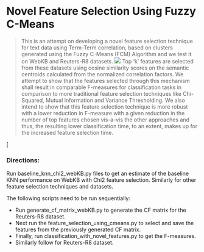 # Novel Feature Selection Using Fuzzy C-Means
> This is an attempt on developing a novel feature selection technique for text data using Term-Term correlation, based on clusters generated using the Fuzzy C-Means (FCM) Algorithm and we test it on WebKB and Reuters-R8 datasets. 
![](https://raw.githubusercontent.com/achyudhk/FCM-Feature-Selection/master/doc/accuracy_results.png)
Top ‘k’ features are selected from these datasets using cosine similarity scores on the semantic centroids calculated from the normalized correlation factors. We attempt to show that the features selected through this mechanism shall result in comparable F-measures for classification tasks in comparison to more traditional feature selection techniques like Chi-Squared, Mutual Information and Variance Thresholding. We also intend to show that this feature selection technique is more robust with a lower reduction in F-measure with a given reduction in the number of top features chosen vis-a-vis the other approaches and thus, the resulting lower classification time, to an extent, makes up for the increased feature selection time.

[

### Directions:

Run baseline_knn_chi2_webKB.py files to get an estimate of the baseline KNN performance on WebKB with Chi2 feature selection. Similarly for other feature selection techniques and datasets.

The following scripts need to be run sequentially:

* Run generate_cf_matrix_webKB.py to generate the CF matrix for the Reuters-R8 dataset.
* Next run the feature_selection_using_cmeans.py to select and save the features from the previously generated CF matrix.
* Finally, run classification_with_novel_features.py to get the F-measures.
* Similarly follow for Reuters-R8 dataset.
